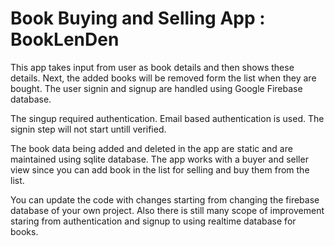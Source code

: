 Book Buying and Selling App : BookLenDen
===================================

This app takes input from user as book details and then shows these details.
Next, the added books will be removed form the list when they are bought.
The user signin and signup are handled using Google Firebase database.

The singup required authentication. Email based authentication is used.
The signin step will not start untill verified.

The book data being added and deleted in the app are static and are maintained using sqlite database.
The app works with a buyer and seller view since you can add book in the list for selling and buy them from the list.

You can update the code with changes starting from changing the firebase database of your own project.
Also there is still many scope of improvement staring from authentication and signup to using realtime database for books.
